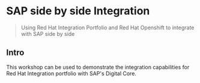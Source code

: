 # SAP side by side Integration
> Using Red Hat Integration Portfolio and Red Hat Openshift to integrate with SAP side by side

## Intro

This workshop can be used to demonstrate the integration capabilities for Red Hat Integration portfolio with SAP's Digital Core. 